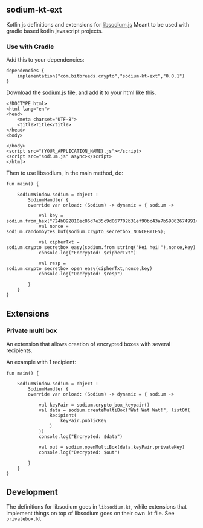 sodium-kt-ext
--------------------
Kotlin js definitions and extensions for [libsodium.js](https://github.com/jedisct1/libsodium.js)
Meant to be used with gradle based kotlin javascript projects.

### Use with Gradle
Add this to your dependencies:

```
dependencies {
    implementation("com.bitbreeds.crypto","sodium-kt-ext","0.0.1")
}
```

Download the [sodium.js](https://github.com/jedisct1/libsodium.js/tree/master/dist/browsers)
file, and add it to your html like this.

```
<!DOCTYPE html>
<html lang="en">
<head>
    <meta charset="UTF-8">
    <title>Title</title>
</head>
<body>

</body>
<script src="{YOUR_APPLICATION_NAME}.js"></script>
<script src="sodium.js" async></script>
</html>
```
Then to use libsodium, in the main method, do:
```
fun main() {

    SodiumWindow.sodium = object :
        SodiumHandler {
        override var onload: (Sodium) -> dynamic = { sodium ->

            val key = sodium.from_hex("724b092810ec86d7e35c9d067702b31ef90bc43a7b598626749914d6a3e033ed")
            val nonce = sodium.randombytes_buf(sodium.crypto_secretbox_NONCEBYTES);
            
            val cipherTxt = sodium.crypto_secretbox_easy(sodium.from_string("Hei hei!"),nonce,key)
            console.log("Encrypted: $cipherTxt")

            val resp = sodium.crypto_secretbox_open_easy(cipherTxt,nonce,key)
            console.log("Decrypted: $resp")

        }
    }
}
```


## Extensions

### Private multi box
An extension that allows creation of encrypted boxes with several recipients.

An example with 1 recipient:
```
fun main() {

    SodiumWindow.sodium = object :
        SodiumHandler {
        override var onload: (Sodium) -> dynamic = { sodium ->

            val keyPair = sodium.crypto_box_keypair()
            val data = sodium.createMultiBox("Wat Wat Wat!", listOf(
                Recipient(
                    keyPair.publicKey
                )
            ))
            console.log("Encrypted: $data")

            val out = sodium.openMultiBox(data,keyPair.privateKey)
            console.log("Decrypted: $out")

        }
    }
}
```

## Development
The definitions for libsodium goes in ```libsodium.kt```, while
extensions that implement things on top of libsodium goes on their own
.kt file. See ```privatebox.kt```
